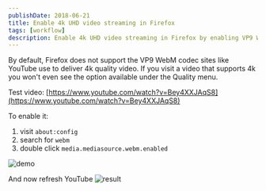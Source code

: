 ```yaml
---
publishDate: 2018-06-21
title: Enable 4k UHD video streaming in Firefox
tags: [workflow]
description: Enable 4k UHD video streaming in Firefox by enabling VP9 WebM codec support through about:config.
---
```


By default, Firefox does not support the VP9 WebM codec sites like YouTube use to deliver 4k quality video. If you visit a video that supports 4k you won't even see the option available under the Quality menu.

Test video: [https://www.youtube.com/watch?v=Bey4XXJAqS8](https://www.youtube.com/watch?v=Bey4XXJAqS8)

To enable it:

1. visit `about:config`
2. search for `webm`
3. double click `media.mediasource.webm.enabled`

![demo](/images/6WeMRJW.gif)

And now refresh YouTube 
![result](/images/ynFdxGr.gif)